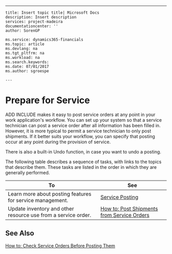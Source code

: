 ---
    title: Insert topic title| Microsoft Docs
    description: Insert description
    services: project-madeira
    documentationcenter: ''
    author: SorenGP

    ms.service: dynamics365-financials
    ms.topic: article
    ms.devlang: na
    ms.tgt_pltfrm: na
    ms.workload: na
    ms.search.keywords:
    ms.date: 07/01/2017
    ms.author: sgroespe

    ---
# Prepare for Service
ADD INCLUDE<!--[!INCLUDE[navnow](../ApplicationDesign/includes/navnow_md.md)]--> makes it easy to post service orders at any point in your work application's workflow. You can set up your system so that a service technician can post a service order after all information has been filled in. However, it is more typical to permit a service technician to only post shipments. If it better suits your workflow, you can specify that posting occur at any point during the provision of service.  
  
 There is also a built\-in Undo function, in case you want to undo a posting.  
  
 The following table describes a sequence of tasks, with links to the topics that describe them. These tasks are listed in the order in which they are generally performed.  
  
|**To**|**See**|  
|------------|-------------|  
|Learn more about posting features for service management.|[Service Posting](../Service/service-posting.md)|  
|Update inventory and other resource use from a service order.|[How to: Post Shipments from Service Orders](../Service/how-to-post-shipments-from-service-orders.md)|  
  
## See Also  
 [How to: Check Service Orders Before Posting Them](../Service/how-to-check-service-orders-before-posting-them.md)